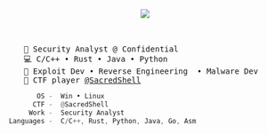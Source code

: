 <div align="center">
<img src="https://i.pinimg.com/originals/54/bd/a3/54bda352b17744efa1f6898040455423.gif"/>
</div>
<br><br>
<pre style="font-family: monospace;">
    💼 Security Analyst @ Confidential
    💻 C/C++ • Rust • Java • Python
    🎱 Exploit Dev • Reverse Engineering  • Malware Dev
    🤖 CTF player <a href="https://sacredshell.github.io">@SacredShell</a>
</pre>

```rs
        OS -  Win • Linux
       CTF -  @SacredShell
      Work -  Security Analyst
 Languages -  C/C++, Rust, Python, Java, Go, Asm
```
